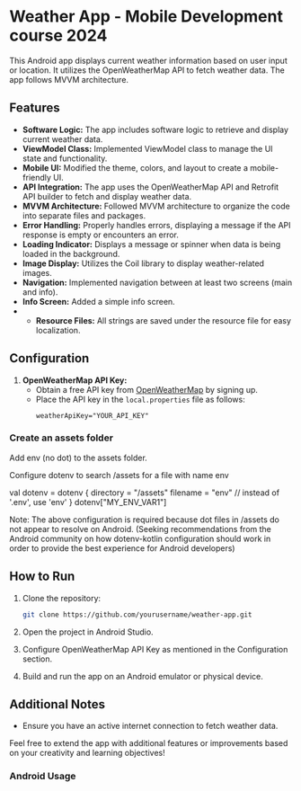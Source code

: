 # Weather App - Mobile Development course 2024

This Android app displays current weather information based on user input or location.
It utilizes the OpenWeatherMap API to fetch weather data.
The app follows MVVM architecture.

## Features

- **Software Logic:** The app includes software logic to retrieve and display current weather data.
- **ViewModel Class:** Implemented ViewModel class to manage the UI state and functionality.
- **Mobile UI:** Modified the theme, colors, and layout to create a mobile-friendly UI.
- **API Integration:** The app uses the OpenWeatherMap API and Retrofit API builder to fetch and display weather data.
- **MVVM Architecture:** Followed MVVM architecture to organize the code into separate files and packages.
- **Error Handling:** Properly handles errors, displaying a message if the API response is empty or encounters an error.
- **Loading Indicator:** Displays a message or spinner when data is being loaded in the background.
- **Image Display:** Utilizes the Coil library to display weather-related images.
- **Navigation:** Implemented navigation between at least two screens (main and info).
- **Info Screen:** Added a simple info screen.
- - **Resource Files:** All strings are saved under the resource file for easy localization.
## Configuration

1. **OpenWeatherMap API Key:**
    - Obtain a free API key from [OpenWeatherMap](https://openweathermap.org/api) by signing up.
    - Place the API key in the `local.properties` file as follows:
      ```
      weatherApiKey="YOUR_API_KEY"
      ```

### Create an assets folder

Add env (no dot) to the assets folder.

Configure dotenv to search /assets for a file with name env

val dotenv = dotenv {
directory = "/assets"
filename = "env" // instead of '.env', use 'env'
}
dotenv["MY_ENV_VAR1"]

Note: The above configuration is required because dot files in /assets do not appear to resolve on Android. (Seeking recommendations from the Android community on how dotenv-kotlin configuration should work in order to provide the best experience for Android developers)
## How to Run

1. Clone the repository:

   ```bash
   git clone https://github.com/yourusername/weather-app.git
   ```

2. Open the project in Android Studio.

3. Configure OpenWeatherMap API Key as mentioned in the Configuration section.

4. Build and run the app on an Android emulator or physical device.

## Additional Notes

- Ensure you have an active internet connection to fetch weather data.

Feel free to extend the app with additional features or improvements based on your creativity and learning objectives!

### Android Usage
